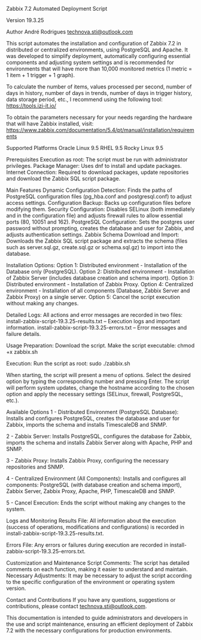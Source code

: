 Zabbix 7.2 Automated Deployment Script

Version
19.3.25

Author
André Rodrigues
technova.sti@outlook.com

This script automates the installation and configuration of Zabbix 7.2 in distributed or centralized environments, using PostgreSQL and Apache. It was developed to simplify deployment, automatically configuring essential components and adjusting system settings and is recommended for environments that will have more than 10,000 monitored metrics (1 metric = 1 item + 1 trigger + 1 graph).

To calculate the number of items, values ​​processed per second, number of days in history, number of days in trends, number of days in trigger history, data storage period, etc., I recommend using the following tool:
https://tools.izi-it.io/

To obtain the parameters necessary for your needs regarding the hardware that will have Zabbix installed, visit:
https://www.zabbix.com/documentation/5.4/pt/manual/installation/requirements

Supported Platforms
Oracle Linux 9.5
RHEL 9.5
Rocky Linux 9.5

Prerequisites
Execution as root: The script must be run with administrator privileges.
Package Manager: Uses dnf to install and update packages.
Internet Connection: Required to download packages, update repositories and download the Zabbix SQL script package.

Main Features
Dynamic Configuration Detection: Finds the paths of PostgreSQL configuration files (pg_hba.conf and postgresql.conf) to adjust access settings.
Configuration Backup: Backs up configuration files before modifying them.
Security Configuration: Disables SELinux (both immediately and in the configuration file) and adjusts firewall rules to allow essential ports (80, 10051 and 162).
PostgreSQL Configuration: Sets the postgres user password without prompting, creates the database and user for Zabbix, and adjusts authentication settings.
Zabbix Schema Download and Import: Downloads the Zabbix SQL script package and extracts the schema (files such as server.sql.gz, create.sql.gz or schema.sql.gz) to import into the database.

Installation Options:
Option 1: Distributed environment - Installation of the Database only (PostgreSQL).
Option 2: Distributed environment - Installation of Zabbix Server (includes database creation and schema import).
Option 3: Distributed environment - Installation of Zabbix Proxy.
Option 4: Centralized environment - Installation of all components (Database, Zabbix Server and Zabbix Proxy) on a single server.
Option 5: Cancel the script execution without making any changes.

Detailed Logs: All actions and error messages are recorded in two files:
install-zabbix-script-19.3.25-results.txt – Execution logs and important information.
install-zabbix-script-19.3.25-errors.txt – Error messages and failure details.

Usage
Preparation:
Download the script.
Make the script executable:
chmod +x zabbix.sh

Execution:
Run the script as root:
sudo ./zabbix.sh

When starting, the script will present a menu of options. Select the desired option by typing the corresponding number and pressing Enter.
The script will perform system updates, change the hostname according to the chosen option and apply the necessary settings (SELinux, firewall, PostgreSQL, etc.).

Available Options
1 - Distributed Environment (PostgreSQL Database):
Installs and configures PostgreSQL, creates the database and user for Zabbix, imports the schema and installs TimescaleDB and SNMP.

2 - Zabbix Server:
Installs PostgreSQL, configures the database for Zabbix, imports the schema and installs Zabbix Server along with Apache, PHP and SNMP.

3 - Zabbix Proxy:
Installs Zabbix Proxy, configuring the necessary repositories and SNMP.

4 - Centralized Environment (All Components):
Installs and configures all components: PostgreSQL (with database creation and schema import), Zabbix Server, Zabbix Proxy, Apache, PHP, TimescaleDB and SNMP.

5 - Cancel Execution:
Ends the script without making any changes to the system.

Logs and Monitoring
Results File:
All information about the execution (success of operations, modifications and configurations) is recorded in install-zabbix-script-19.3.25-results.txt.

Errors File:
Any errors or failures during execution are recorded in install-zabbix-script-19.3.25-errors.txt.

Customization and Maintenance
Script Comments:
The script has detailed comments on each function, making it easier to understand and maintain.
Necessary Adjustments:
It may be necessary to adjust the script according to the specific configuration of the environment or operating system version.

Contact and Contributions
If you have any questions, suggestions or contributions, please contact technova.sti@outlook.com.

This documentation is intended to guide administrators and developers in the use and script maintenance, ensuring an efficient deployment of Zabbix 7.2 with the necessary configurations for production environments.